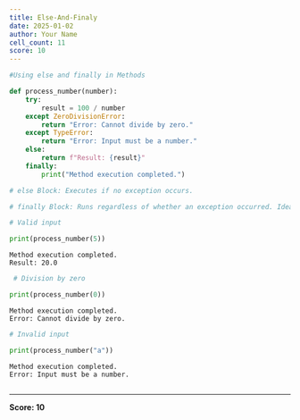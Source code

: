 ```yaml
---
title: Else-And-Finaly
date: 2025-01-02
author: Your Name
cell_count: 11
score: 10
---
```


```python
#Using else and finally in Methods
```


```python
def process_number(number):
    try:
        result = 100 / number
    except ZeroDivisionError:
        return "Error: Cannot divide by zero."
    except TypeError:
        return "Error: Input must be a number."
    else:
        return f"Result: {result}" 
    finally:
        print("Method execution completed.") 
```


```python
# else Block: Executes if no exception occurs.
```


```python
# finally Block: Runs regardless of whether an exception occurred. Ideal for cleanup tasks.
```


```python
# Valid input
```


```python
print(process_number(5)) 
```

    Method execution completed.
    Result: 20.0



```python
 # Division by zero
```


```python
print(process_number(0)) 
```

    Method execution completed.
    Error: Cannot divide by zero.



```python
# Invalid input
```


```python
print(process_number("a")) 
```

    Method execution completed.
    Error: Input must be a number.



```python

```


---
**Score: 10**
